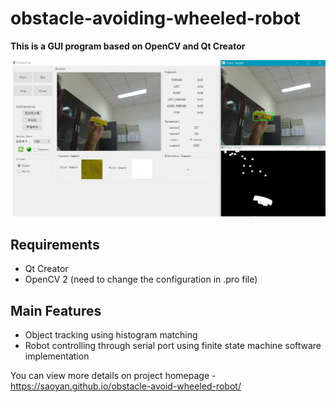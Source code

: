 # obstacle-avoiding-wheeled-robot
**This is a GUI program based on OpenCV and Qt Creator**  

<center>
<img class="image" src="https://github.com/SaoYan/obstacle-avoiding-wheeled-robot/blob/master/project-demo.jpg" alt="demo">
</center>

<h2>Requirements</h2>
<ul class="require">
	<li>Qt Creator</li>
	<li>OpenCV 2 (need to change the configuration in .pro file)</li>
</ul>

<h2>Main Features</h2>
<ul class="main-feature">
	<li>Object tracking using histogram matching</li>
	<li>Robot controlling through serial port using finite state machine software implementation</li>
</ul>

You can view more details on project homepage - https://saoyan.github.io/obstacle-avoid-wheeled-robot/
